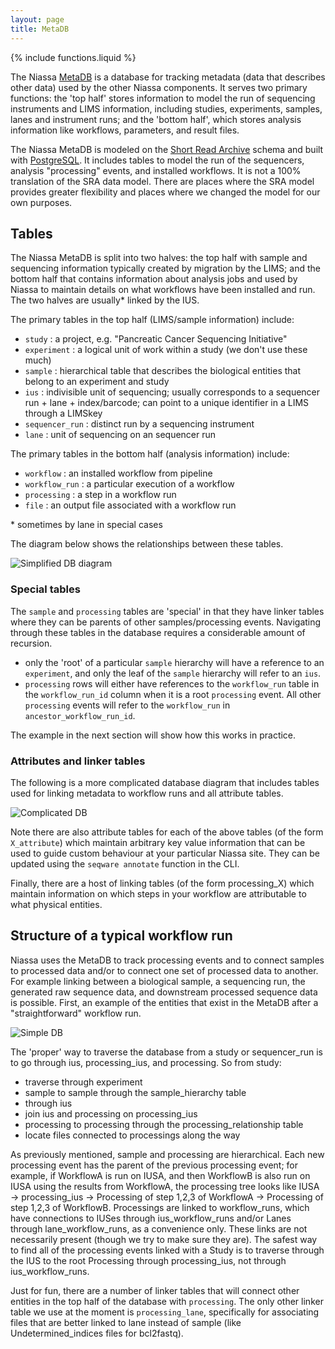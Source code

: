 ```yaml
---
layout: page
title: MetaDB
---
```

{% include functions.liquid %}

The Niassa [MetaDB](https://oicr-gsi.github.io/niassa-docs/current/metadb) is a
database for tracking metadata (data that describes other data) used by the
other Niassa components. It serves two primary functions: the 'top half' stores
information to model the run of sequencing instruments and LIMS information,
including studies, experiments, samples, lanes and instrument runs; and the
'bottom half', which stores analysis information like workflows, parameters, and
result files.

The Niassa MetaDB is modeled on the
[Short Read Archive](http://www.ncbi.nlm.nih.gov/Traces/sra) schema and built
with [PostgreSQL](http://www.postgresql.org/). It includes tables to model the
run of the sequencers, analysis "processing" events, and installed workflows. It
is not a 100% translation of the SRA data model. There are places where the 
SRA model provides greater flexibility and places where we changed the model
for our own purposes.

## Tables

The Niassa MetaDB is split into two halves: the top half with sample and sequencing information typically created by migration by the LIMS; and the bottom half that contains information about analysis jobs and used by Niassa to maintain details on what workflows have been installed and run. The two halves are usually* linked by the IUS.

The primary tables in the top half (LIMS/sample information) include:

* `study` : a project, e.g. "Pancreatic Cancer Sequencing Initiative"
* `experiment` : a logical unit of work within a study (we don't use these much)
* `sample` : hierarchical table that describes the biological entities that belong to an experiment and study
* `ius` : indivisible unit of sequencing; usually corresponds to a sequencer run + lane + index/barcode; can point to a unique identifier in a LIMS through a LIMSkey
* `sequencer_run` : distinct run by a sequencing instrument
* `lane` : unit of sequencing on an sequencer run

The primary tables in the bottom half (analysis information) include:

* `workflow` : an installed workflow from pipeline
* `workflow_run` : a particular execution of a workflow
* `processing` : a step in a workflow run
* `file` : an output file associated with a workflow run

\* sometimes by lane in special cases

The diagram below shows the relationships between these tables.

![Simplified DB diagram]({{version_url}}/images/metadb_simple.png)

### Special tables

The `sample` and `processing` tables are 'special' in that they have linker
tables where they can be parents of other samples/processing events. Navigating
through these tables in the database requires a considerable amount of recursion.

* only the 'root' of a particular `sample` hierarchy will have a reference to an
`experiment`, and only the leaf of the `sample` hierarchy will refer to an `ius`.
* `processing` rows will either have references to the `workflow_run` table in
the `workflow_run_id` column when it is a root `processing` event. All other
`processing` events will refer to the `workflow_run` in `ancestor_workflow_run_id`.

The example in the next section will show how this works in practice.

### Attributes and linker tables

The following is a more complicated database diagram that includes tables used for
linking metadata to workflow runs and all attribute tables.

![Complicated DB]({{version_url}}/images/metadb_complicated.png)

Note there are also attribute tables for each of the above tables (of the form
`X_attribute`) which maintain arbitrary key value information that can be used
to guide custom behaviour at your particular Niassa site. They can be updated
using the `seqware annotate` function in the CLI.

Finally, there are a host of linking tables (of the form processing_X) which
maintain information on which steps in your workflow are attributable to what
physical entities.


## Structure of a typical workflow run

Niassa uses the MetaDB to track processing events and to connect samples to
processed data and/or to connect one set of processed data to another. For
example linking between a biological sample, a sequencing run, the generated
raw sequence data, and downstream processed sequence data is possible.
First, an example of the entities that exist in the MetaDB
after a "straightforward" workflow run.

![Simple DB](/assets/images/metadb/Study_hierarchy.png)

The 'proper' way to traverse the database from a study or sequencer_run is to
go through ius, processing_ius, and processing.
So from study:

* traverse through experiment
* sample to sample through the sample_hierarchy table
* through ius
* join ius and processing on processing_ius
* processing to processing through the processing_relationship table
* locate files connected to processings along the way

As previously mentioned, sample and processing are hierarchical.
Each new processing event has the parent of the
previous processing event; for example, if WorkflowA is run on IUSA, and then
WorkflowB is also run on IUSA using the results from WorkflowA, the processing
tree looks like IUSA -> processing_ius -> Processing of step 1,2,3 of WorkflowA
-> Processing of step 1,2,3 of WorkflowB.  Processings are linked to
workflow_runs, which have connections to IUSes through ius_workflow_runs and/or
Lanes through lane_workflow_runs, as a convenience only. These links are not
necessarily present (though we try to make sure they are). The safest way to
find all of the processing events linked with a Study is to traverse through
the IUS to the root Processing through processing_ius, not through
ius_workflow_runs.

Just for fun, there are a number of linker tables that will connect other
entities in the top half of the database with `processing`. The only other linker
table we use at the moment is `processing_lane`, specifically for associating
files that are better linked to lane instead of sample (like
Undetermined_indices files for bcl2fastq).
